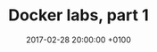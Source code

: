 ---
layout: post
title:  "Docker labs, part 1"
date:   2017-02-28 20:00:00 +0100
lang: en
permalink: /en/docker-labs-part-1
---